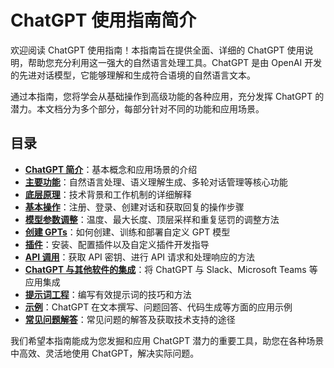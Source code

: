 # ChatGPT 使用指南简介

欢迎阅读 ChatGPT 使用指南！本指南旨在提供全面、详细的 ChatGPT 使用说明，帮助您充分利用这一强大的自然语言处理工具。ChatGPT 是由 OpenAI 开发的先进对话模型，它能够理解和生成符合语境的自然语言文本。

通过本指南，您将学会从基础操作到高级功能的各种应用，充分发挥 ChatGPT 的潜力。本文档分为多个部分，每部分针对不同的功能和应用场景。

## 目录

- [**ChatGPT 简介**](guide/ChatGPT-Introduction.md)：基本概念和应用场景的介绍
- [**主要功能**](guide/ChatGPT-Key%20Features.md)：自然语言处理、语义理解生成、多轮对话管理等核心功能
- [**底层原理**](guide/ChatGPT-Underlying%20Principles.md)：技术背景和工作机制的详细解释
- [**基本操作**](guide/ChatGPT-Basic%20Operations.md)：注册、登录、创建对话和获取回复的操作步骤
- [**模型参数调整**](guide/ChatGPT-Model%20Parameter%20Adjustment.md)：温度、最大长度、顶层采样和重复惩罚的调整方法
- [**创建 GPTs**](guide/ChatGPT-Creating%20GPTs.md)：如何创建、训练和部署自定义 GPT 模型
- [**插件**](guide/ChatGPT-Plugins.md)：安装、配置插件以及自定义插件开发指导
- [**API 调用**](guide/ChatGPT-API%20Calls.md)：获取 API 密钥、进行 API 请求和处理响应的方法
- [**ChatGPT 与其他软件的集成**](guide/ChatGPT%20+%20Other%20Software.md)：将 ChatGPT 与 Slack、Microsoft Teams 等应用集成
- [**提示词工程**](guide/ChatGPT-Prompt%20Engineering.md)：编写有效提示词的技巧和方法
- [**示例**](guide/ChatGPT-Examples.md)：ChatGPT 在文本撰写、问题回答、代码生成等方面的应用示例
- [**常见问题解答**](guide/ChatGPT-FAQ%20(Frequently%20Asked%20Questions).md)：常见问题的解答及获取技术支持的途径

我们希望本指南能成为您发掘和应用 ChatGPT 潜力的重要工具，助您在各种场景中高效、灵活地使用 ChatGPT，解决实际问题。
